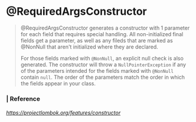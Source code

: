 # @RequiredArgsConstructor

> @RequiredArgsConstructor generates a constructor with 1 parameter for each field that requires special handling. All non-initialized final fields get a parameter, as well as any fileds that are marked as @NonNull that aren't initialized where they are declared. 
>
> For those fields marked with `@NonNull`, an explicit null check is also generated. The constructor will throw a `NullPointerException` if any of the parameters intended for the fields marked with `@NonNull` contain `null`. The order of the parameters match the order in which the fields appear in your class.

###  | Reference 

###### https://projectlombok.org/features/constructor 
